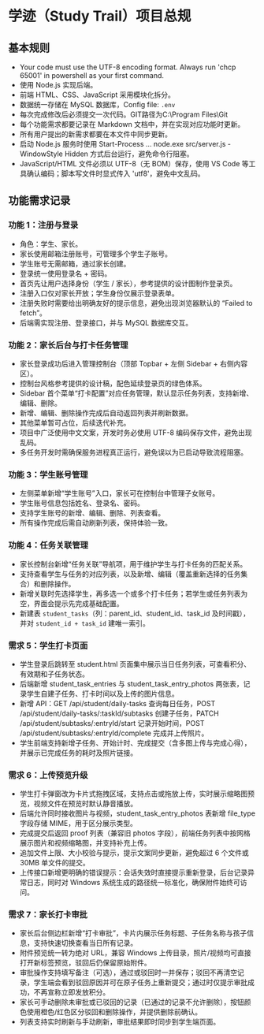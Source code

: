 ﻿# 学迹（Study Trail）项目总规

## 基本规则
- Your code must use the UTF-8 encoding format. Always run 'chcp 65001' in powershell as your first command. 
- 使用 Node.js 实现后端。
- 前端 HTML、CSS、JavaScript 采用模块化拆分。
- 数据统一存储在 MySQL 数据库，Config file: `.env`
- 每次完成修改后必须提交一次代码。GIT路径为C:\Program Files\Git
- 每个功能需求都要记录在 Markdown 文档中，并在实现对应功能时更新。
- 所有用户提出的新需求都要在本文件中同步更新。
- 启动 Node.js 服务时使用 Start-Process ... node.exe src/server.js -WindowStyle Hidden 方式后台运行，避免命令行阻塞。
- JavaScript/HTML 文件必须以 UTF-8（无 BOM）保存，使用 VS Code 等工具确认编码；脚本写文件时显式传入 'utf8'，避免中文乱码。

## 功能需求记录

### 功能 1：注册与登录
- 角色：学生、家长。
- 家长使用邮箱注册账号，可管理多个学生子账号。
- 学生账号无需邮箱，通过家长创建。
- 登录统一使用登录名 + 密码。
- 首页先让用户选择身份（学生 / 家长），参考提供的设计图制作登录页。
- 注册入口仅对家长开放；学生身份仅展示登录表单。
- 注册失败时需要给出明确友好的提示信息，避免出现浏览器默认的 “Failed to fetch”。
- 后端需实现注册、登录接口，并与 MySQL 数据库交互。

### 功能 2：家长后台与打卡任务管理
- 家长登录成功后进入管理控制台（顶部 Topbar + 左侧 Sidebar + 右侧内容区）。
- 控制台风格参考提供的设计稿，配色延续登录页的绿色体系。
- Sidebar 首个菜单“打卡配置”对应任务管理，默认显示任务列表，支持新增、编辑、删除。
- 新增、编辑、删除操作完成后自动返回列表并刷新数据。
- 其他菜单暂可占位，后续迭代补充。
- 项目中广泛使用中文文案，开发时务必使用 UTF-8 编码保存文件，避免出现乱码。
- 多任务开发时需确保服务进程真正运行，避免误以为已启动导致流程阻塞。

### 功能 3：学生账号管理
- 左侧菜单新增“学生账号”入口，家长可在控制台中管理子女账号。
- 学生账号信息包括姓名、登录名、密码。
- 支持学生账号的新增、编辑、删除、列表查看。
- 所有操作完成后需自动刷新列表，保持体验一致。

### 功能 4：任务关联管理
- 家长控制台新增“任务关联”导航项，用于维护学生与打卡任务的匹配关系。
- 支持查看学生与任务的对应列表，以及新增、编辑（覆盖重新选择的任务集合）和删除操作。
- 新增关联时先选择学生，再多选一个或多个打卡任务；若学生或任务列表为空，界面会提示先完成基础配置。
- 新建表 `student_tasks`（列：parent_id、student_id、task_id 及时间戳），并对 `student_id + task_id` 建唯一索引。

### 需求 5：学生打卡页面
- 学生登录后跳转至 student.html 页面集中展示当日任务列表，可查看积分、有效期和子任务状态。
- 后端新增 student_task_entries 与 student_task_entry_photos 两张表，记录学生自建子任务、打卡时间以及上传的图片信息。
- 新增 API：GET /api/student/daily-tasks 查询每日任务，POST /api/student/daily-tasks/:taskId/subtasks 创建子任务，PATCH /api/student/subtasks/:entryId/start 记录开始时间，POST /api/student/subtasks/:entryId/complete 完成并上传照片。
- 学生前端支持新增子任务、开始计时、完成提交（含多图上传与完成心得），并展示已完成任务的耗时及照片链接。

### 需求 6：上传预览升级
- 学生打卡弹窗改为卡片式拖拽区域，支持点击或拖放上传，实时展示缩略图预览，视频文件在预览时默认静音播放。
- 后端允许同时接收图片与视频，student_task_entry_photos 表新增 file_type 字段存储 MIME，用于区分展示类型。
- 完成提交后返回 proof 列表（兼容旧 photos 字段），前端任务列表中按网格展示图片和视频缩略图，并支持补充上传。
- 追加文件上限、大小校验与提示，提示文案同步更新，避免超过 6 个文件或 30MB 单文件的提交。
- 上传接口新增更明确的错误提示：会话失效时直接提示重新登录，后台记录异常日志，同时对 Windows 系统生成的路径统一标准化，确保附件始终可访问。

### 需求 7：家长打卡审批
- 家长后台侧边栏新增“打卡审批”，卡片内展示任务标题、子任务名称与孩子信息，支持快速切换查看当日所有记录。
- 附件预览统一转为绝对 URL，兼容 Windows 上传目录，照片/视频均可直接打开新标签预览，驳回后仍保留原始附件。
- 审批操作支持填写备注（可选），通过或驳回时一并保存；驳回不再清空记录，学生端会看到驳回原因并可在原子任务上重新提交；通过时仅提示审批成功，不再宣称立即发放积分。
- 家长可手动删除未审批或已驳回的记录（已通过的记录不允许删除），按钮颜色使用橙色/红色区分驳回和删除操作，并提供删除前确认。
- 列表支持实时刷新与手动刷新，审批结果即时同步到学生端页面。
